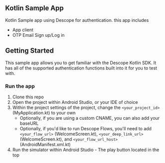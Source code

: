 ## Kotlin Sample App
Kotlin Sample app using Descope for authentication. this app includes
- App client
- OTP Email Sign up/Log in

## Getting Started
This sample app allows you to get familiar with the Descope Kotlin SDK. It has all of the supported authentication functions built into it for you to test with.

###  Run the app
1. Clone this repo
2. Open the project within Android Studio, or your IDE of choice
3. Within the project settings of the project, change the `<your_project_id>` (MyApplication.kt) to your own 
    - Optionally, if you are using a custom CNAME, you can also add your baseURL
    - Optionally, if you'd like to run Descope Flows, you'll need to add `<your_flow_url>` (WelcomeScreen.kt), `<your_deep_link_url>` (WelcomeScreen.kt), and `<your_flow_url_host>` (AndroidManifest.xml.kt)
4. Run the simulator within Android Studio - The play button located in the top

